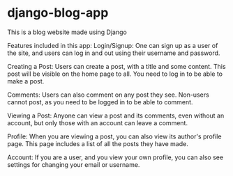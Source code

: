 # django-blog-app
This is a blog website made using Django 


Features included in this app:
  Login/Signup: One can sign up as a user of the site, and users can log in and out using their username and password.
  
  Creating a Post: Users can create a post, with a title and some content. This post will be visible on the home page to all. You need to log in to be able to make a post.

  Comments: Users can also comment on any post they see. Non-users cannot post, as you need to be logged in to be able to comment.

  Viewing a Post: Anyone can view a post and its comments, even without an account, but only those with an account can leave a comment.
  
  Profile: When you are viewing a post, you can also view its author's profile page. This page includes a list of all the posts they have made.
  
  Account: If you are a user, and you view your own profile, you can also see settings for changing your email or username.
